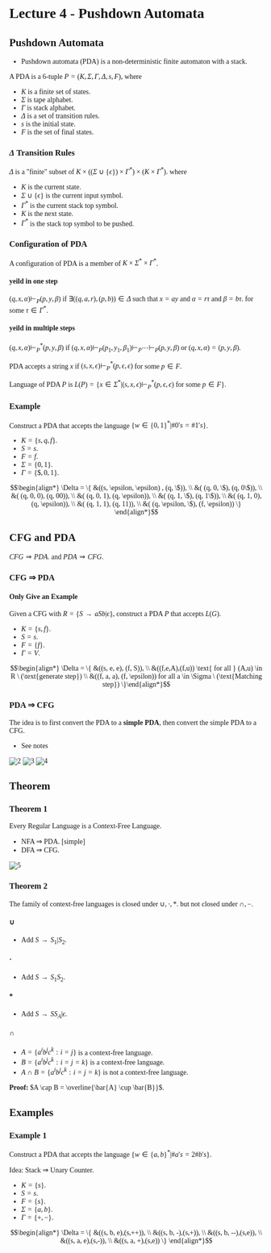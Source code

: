 <font face = "Times New Roman">

# Lecture 4 - Pushdown Automata

## Pushdown Automata

* Pushdown automata (PDA) is a non-deterministic finite automaton with a stack.

A PDA is a 6-tuple $P = (K, \Sigma, \Gamma, \Delta, s, F)$, where 
* $K$ is a finite set of states.
* $\Sigma$ is tape alphabet.
* $\Gamma$ is stack alphabet.
* $\Delta$ is a set of transition rules.
* $s$ is the initial state.
* $F$ is the set of final states.

### $\Delta$ Transition Rules

$\Delta$ is a "finite" subset of $K \times ((\Sigma \cup \{\epsilon\}) \times \Gamma^*) \times (K \times \Gamma^*)$. where
* $K$ is the current state.
* $\Sigma \cup \{\epsilon\}$ is the current input symbol.
* $\Gamma^*$ is the current stack top symbol.
* $K$ is the next state.
* $\Gamma^*$ is the stack top symbol to be pushed.

### Configuration of PDA

A configuration of PDA is a member of $K \times \Sigma^* \times \Gamma^*$.

#### yeild in one step

$(q, x, \alpha) \vdash_P (p, y, \beta)$ if $\exists( (q, a, r), (p, b) ) \in \Delta$ such that $x = ay$ and $\alpha = r\tau$ and $\beta = b\tau$. for some $\tau \in \Gamma^*$.

#### yeild in multiple steps

$(q, x, \alpha) \vdash_P^* (p, y, \beta)$ if $(q, x, \alpha) \vdash_P (p_1, y_1, \beta_1) \vdash_P \cdots \vdash_P (p, y, \beta)$ or $(q, x, \alpha) = (p, y, \beta)$.

PDA accepts a string $x$ if $(s, x, \epsilon) \vdash_P^* (p, \epsilon, \epsilon)$ for some $p \in F$.

Language of PDA $P$ is $L(P) = \{x \in \Sigma^* | (s, x, \epsilon) \vdash_P^* (p, \epsilon, \epsilon) \text{ for some } p \in F\}$.

### Example

Construct a PDA that accepts the language $\{w \in \{0, 1\}^* | \#0's = \#1's\}$.

* $K = \{s,q,f\}$.
* $S = s$.
* $F = {f}$.
* $\Sigma = \{0, 1\}$.
* $\Gamma = \{ \$, 0, 1\}$.

$$\begin{align*} \Delta = \{ &((s, \epsilon, \epsilon) , (q, \$)), \\ &( (q, 0, \$), (q, 0\$)), \\ &( (q, 0, 0), (q, 00)), \\ &( (q, 0, 1), (q, \epsilon)), \\ &( (q, 1, \$), (q, 1\$)), \\ &( (q, 1, 0), (q, \epsilon)), \\ &( (q, 1, 1), (q, 11)), \\ &( (q, \epsilon, \$), (f, \epsilon)) \} \end{align*}$$

## CFG and PDA

$CFG \Rightarrow PDA$. and $PDA \Rightarrow CFG$.

### CFG $\Rightarrow$ PDA

#### Only Give an Example

Given a CFG with $R = \{S \rightarrow aSb | \epsilon\}$, construct a PDA $P$ that accepts $L(G)$.

* $K = \{s, f\}$.
* $S = s$.
* $F = \{f\}$.
* $\Gamma =V$.
  
$$\begin{align*} \Delta = \{ &((s, e, e), (f, S)), \\ &((f,e,A),(f,u)) \text{ for all } (A,u) \in R \  (\text{generate step}) \\ &((f, a, a), (f, \epsilon)) for all a \in \Sigma   \  (\text{Matching step}) \}\end{align*}$$

### PDA $\Rightarrow$ CFG

The idea is to first convert the PDA to a **simple PDA**, then convert the simple PDA to a CFG.

* See notes

![2](2.jpg)
![3](3.jpg)
![4](4.jpg)

## Theorem
### Theorem 1

Every Regular Language is a Context-Free Language.
* NFA $\Rightarrow$ PDA. [simple]
* DFA $\Rightarrow$ CFG. 

![5](5.jpg)

### Theorem 2
The family of context-free languages is closed under $\cup, \cdot, *$. but not closed under $\cap, -$.

#### $\cup$
* Add $S \rightarrow S_1 | S_2$.
  
#### $\cdot$
* Add $S \rightarrow S_1S_2$.

#### $*$
* Add $S \rightarrow SS_A | \epsilon$.

#### $\cap$

* $A = \{a^ib^jc^k:i = j\}$ is a context-free language.
* $B = \{a^ib^jc^k:i = j = k\}$ is a context-free language.
* $A \cap B = \{a^ib^jc^k:i = j = k\}$ is not a context-free language.

**Proof:**
$A \cap B = \overline{\bar{A} \cup \bar{B}}$.

## Examples
### Example 1

Construct a PDA that accepts the language $\{w \in \{a, b\}^* | \#a's = 2\#b's\}$.

Idea: Stack $\Rightarrow$ Unary Counter.

* $K = \{s\}$.
* $S = s$.
* $F = \{s\}$.
* $\Sigma = \{a, b\}$.
* $\Gamma = \{+,-\}$.

$$\begin{align*} \Delta = \{ &((s, b, e),(s,++)), \\ &((s, b, -),(s,+)), \\ &((s, b, --),(s,e)), \\ &((s, a, e),(s,-)), \\ &((s, a, +),(s,e)) \} \end{align*}$$


</font>